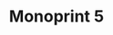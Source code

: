 ---
ee_id: '217'
site: '1'
type: '2'
long_id: 2008-016 Monoprint 5
url: 2008-016-monoprint-5
title: 'Monoprint 5 '
year: '2008'
medium: Unique three-color process silkscreen on custom watermarked paper
commission:
dims: 42 x 32 inches
pitch: "​Poorly done C-M-Y silkscreens."
ps:
live_url:
related:
youtube:
imgs: Monoprint-5-2008-016-full-database-IH_1.jpg
subheading:
display_year: '2008'
download:
add_credit:
add_credits:
related_code:
layout: things-i-made
---